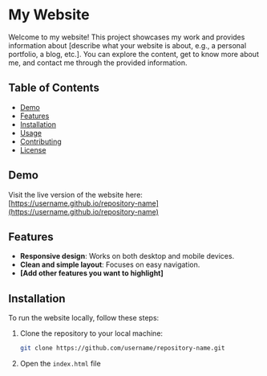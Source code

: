 # My Website

Welcome to my website! This project showcases my work and provides information about [describe what your website is about, e.g., a personal portfolio, a blog, etc.]. You can explore the content, get to know more about me, and contact me through the provided information.

## Table of Contents
- [Demo](#demo)
- [Features](#features)
- [Installation](#installation)
- [Usage](#usage)
- [Contributing](#contributing)
- [License](#license)

## Demo
Visit the live version of the website here:  
[https://username.github.io/repository-name](https://username.github.io/repository-name)

## Features
- **Responsive design**: Works on both desktop and mobile devices.
- **Clean and simple layout**: Focuses on easy navigation.
- **[Add other features you want to highlight]**

## Installation
To run the website locally, follow these steps:

1. Clone the repository to your local machine:
    ```bash
    git clone https://github.com/username/repository-name.git
    ```
2. Open the `index.html` file
